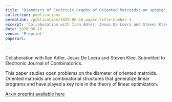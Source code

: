```yaml
---
title: "Diameters of Cocircuit Graphs of Oriented Matroids: an update"
collection: publications
permalink: /publication/2020-06-16-paper-title-number-1
excerpt: 'Collaboration with Ilan Adler, Jesus De Loera and Steven Klee.'
date: 2020-06-16
venue: 'Preprint'
paperurl: 

---
```

Collaboration with Ilan Adler, Jesus De Loera and Steven Klee. Submitted to Electronic Journal of Combinatorics.

This paper studies open problems on the diameter of oriented matroids. Oriented matroids are combinatorial structures that generalize linear programs and have played a key role in the theory of linear optimization.

[Arxiv preprint available here](https://arxiv.org/abs/2006.08922)

